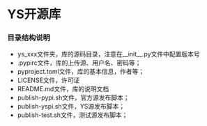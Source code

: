 # YS开源库

### 目录结构说明

- ys_xxx文件夹，库的源码目录，注意在__init__.py文件中配置版本号
- .pypirc文件，库的上传源、用户名、密码等；
- pyproject.toml文件，库的基本信息，作者等；
- LICENSE文件，许可证
- README.md文件，库的说明文档
- publish-pypi.sh文件，官方源发布脚本；
- publish-yspi.sh文件，YS源发布脚本；
- publish-test.sh文件，测试源发布脚本；
